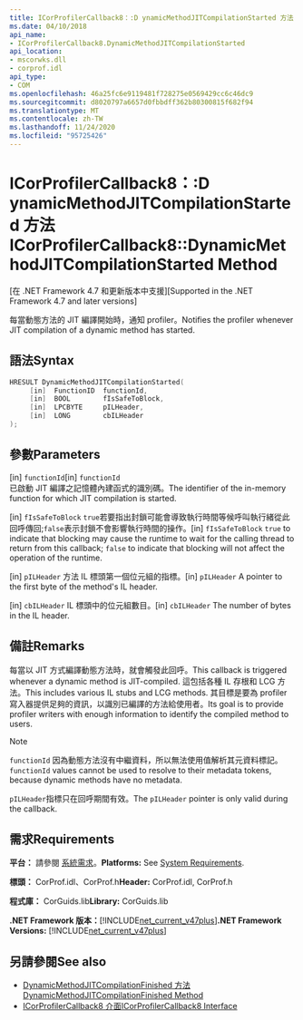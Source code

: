 ```yaml
---
title: ICorProfilerCallback8：:D ynamicMethodJITCompilationStarted 方法
ms.date: 04/10/2018
api_name:
- ICorProfilerCallback8.DynamicMethodJITCompilationStarted
api_location:
- mscorwks.dll
- corprof.idl
api_type:
- COM
ms.openlocfilehash: 46a25fc6e9119481f728275e0569429cc6c46dc9
ms.sourcegitcommit: d8020797a6657d0fbbdff362b80300815f682f94
ms.translationtype: MT
ms.contentlocale: zh-TW
ms.lasthandoff: 11/24/2020
ms.locfileid: "95725426"
---
```

# <a name="icorprofilercallback8dynamicmethodjitcompilationstarted-method"></a><span data-ttu-id="34d92-102">ICorProfilerCallback8：:D ynamicMethodJITCompilationStarted 方法</span><span class="sxs-lookup"><span data-stu-id="34d92-102">ICorProfilerCallback8::DynamicMethodJITCompilationStarted Method</span></span>

<span data-ttu-id="34d92-103">[在 .NET Framework 4.7 和更新版本中支援]</span><span class="sxs-lookup"><span data-stu-id="34d92-103">[Supported in the .NET Framework 4.7 and later versions]</span></span>  
  
<span data-ttu-id="34d92-104">每當動態方法的 JIT 編譯開始時，通知 profiler。</span><span class="sxs-lookup"><span data-stu-id="34d92-104">Notifies the profiler whenever JIT compilation of a dynamic method has started.</span></span>  
  
## <a name="syntax"></a><span data-ttu-id="34d92-105">語法</span><span class="sxs-lookup"><span data-stu-id="34d92-105">Syntax</span></span>  
  
```cpp  
HRESULT DynamicMethodJITCompilationStarted(  
     [in]  FunctionID  functionId,
     [in]  BOOL        fIsSafeToBlock,
     [in]  LPCBYTE     pILHeader,
     [in]  LONG        cbILHeader
);  
```  
  
## <a name="parameters"></a><span data-ttu-id="34d92-106">參數</span><span class="sxs-lookup"><span data-stu-id="34d92-106">Parameters</span></span>  

<span data-ttu-id="34d92-107">[in] `functionId`</span><span class="sxs-lookup"><span data-stu-id="34d92-107">[in] `functionId`</span></span>  
<span data-ttu-id="34d92-108">已啟動 JIT 編譯之記憶體內建函式的識別碼。</span><span class="sxs-lookup"><span data-stu-id="34d92-108">The identifier of the in-memory function for which JIT compilation is started.</span></span>

<span data-ttu-id="34d92-109">[in] `fIsSafeToBlock` 
 `true`若要指出封鎖可能會導致執行時間等候呼叫執行緒從此回呼傳回;`false`表示封鎖不會影響執行時間的操作。</span><span class="sxs-lookup"><span data-stu-id="34d92-109">[in] `fIsSafeToBlock`
`true` to indicate that blocking may cause the runtime to wait for the calling thread to return from this callback; `false` to indicate that blocking will not affect the operation of the runtime.</span></span>  

<span data-ttu-id="34d92-110">[in] `pILHeader` 方法 IL 標頭第一個位元組的指標。</span><span class="sxs-lookup"><span data-stu-id="34d92-110">[in] `pILHeader` A pointer to the first byte of the method's IL header.</span></span>

<span data-ttu-id="34d92-111">[in] `cbILHeader` IL 標頭中的位元組數目。</span><span class="sxs-lookup"><span data-stu-id="34d92-111">[in] `cbILHeader` The number of bytes in the IL header.</span></span>

## <a name="remarks"></a><span data-ttu-id="34d92-112">備註</span><span class="sxs-lookup"><span data-stu-id="34d92-112">Remarks</span></span>  

<span data-ttu-id="34d92-113">每當以 JIT 方式編譯動態方法時，就會觸發此回呼。</span><span class="sxs-lookup"><span data-stu-id="34d92-113">This callback is triggered whenever a dynamic method is JIT-compiled.</span></span> <span data-ttu-id="34d92-114">這包括各種 IL 存根和 LCG 方法。</span><span class="sxs-lookup"><span data-stu-id="34d92-114">This includes various IL stubs and LCG methods.</span></span> <span data-ttu-id="34d92-115">其目標是要為 profiler 寫入器提供足夠的資訊，以識別已編譯的方法給使用者。</span><span class="sxs-lookup"><span data-stu-id="34d92-115">Its goal is to provide profiler writers with enough information to identify the compiled method to users.</span></span>

> [!NOTE]
> <span data-ttu-id="34d92-116">`functionId` 因為動態方法沒有中繼資料，所以無法使用值解析其元資料標記。</span><span class="sxs-lookup"><span data-stu-id="34d92-116">`functionId` values cannot be used to resolve to their metadata tokens, because dynamic methods have no metadata.</span></span>

<span data-ttu-id="34d92-117">`pILHeader`指標只在回呼期間有效。</span><span class="sxs-lookup"><span data-stu-id="34d92-117">The `pILHeader` pointer is only valid during the callback.</span></span>

## <a name="requirements"></a><span data-ttu-id="34d92-118">需求</span><span class="sxs-lookup"><span data-stu-id="34d92-118">Requirements</span></span>  

 <span data-ttu-id="34d92-119">**平台：** 請參閱 [系統需求](../../get-started/system-requirements.md)。</span><span class="sxs-lookup"><span data-stu-id="34d92-119">**Platforms:** See [System Requirements](../../get-started/system-requirements.md).</span></span>  
  
 <span data-ttu-id="34d92-120">**標頭：** CorProf.idl、CorProf.h</span><span class="sxs-lookup"><span data-stu-id="34d92-120">**Header:** CorProf.idl, CorProf.h</span></span>  
  
 <span data-ttu-id="34d92-121">**程式庫：** CorGuids.lib</span><span class="sxs-lookup"><span data-stu-id="34d92-121">**Library:** CorGuids.lib</span></span>  
  
 <span data-ttu-id="34d92-122">**.NET Framework 版本：**[!INCLUDE[net_current_v47plus](../../../../includes/net-current-v47plus.md)]</span><span class="sxs-lookup"><span data-stu-id="34d92-122">**.NET Framework Versions:** [!INCLUDE[net_current_v47plus](../../../../includes/net-current-v47plus.md)]</span></span>  
  
## <a name="see-also"></a><span data-ttu-id="34d92-123">另請參閱</span><span class="sxs-lookup"><span data-stu-id="34d92-123">See also</span></span>

- [<span data-ttu-id="34d92-124">DynamicMethodJITCompilationFinished 方法</span><span class="sxs-lookup"><span data-stu-id="34d92-124">DynamicMethodJITCompilationFinished Method</span></span>](icorprofilercallback8-dynamicmethodjitcompilationfinished-method.md)
- [<span data-ttu-id="34d92-125">ICorProfilerCallback8 介面</span><span class="sxs-lookup"><span data-stu-id="34d92-125">ICorProfilerCallback8 Interface</span></span>](icorprofilercallback8-interface.md)
